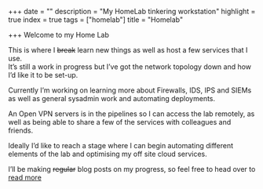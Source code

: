 +++
date = ""
description = "My HomeLab tinkering workstation"
highlight = true
index = true
tags = ["homelab"]
title = "Homelab"

+++
Welcome to my Home Lab

This is where I ~~break~~ learn new things as well as host a few services that I use.  
It’s still a work in progress but I’ve got the network topology down and how I’d like it to be set-up.

Currently I’m working on learning more about Firewalls, IDS, IPS and SIEMs as well as general sysadmin work and automating deployments.

An Open VPN servers is in the pipelines so I can access the lab remotely, as well as being able to share a few of the services with colleagues and friends.

Ideally I’d like to reach a stage where I can begin automating different elements of the lab and optimising my off site cloud services.

I’ll be making ~~regular~~ blog posts on my progress, so feel free to head over to [read more](https://whoishou.com)